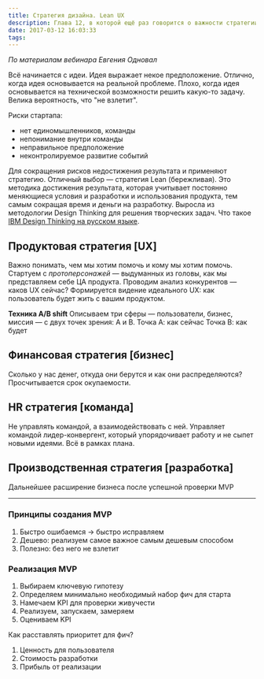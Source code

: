 ```yaml
---
title: Стратегия дизайна. Lean UX
description: Глава 12, в которой ещё раз говорится о важности стратегии при разработке продукта
date: 2017-03-12 16:03:33
tags:
---
```


_По материалам вебинара Евгения Одновал_


Всё начинается с идеи. Идея выражает некое предположение.
Отлично, когда идея основывается на реальной проблеме. Плохо, когда идея основывается на технической возможности решить какую-то задачу. Велика вероятность, что "не взлетит".

Риски стартапа:

* нет единомышленников, команды
* непонимание внутри команды
* неправильное предположение
* неконтролируемое развитие событий

Для сокращения рисков недостижения результата и применяют стратегию. Отличный выбор — стратегия Lean (бережливая). Это методика достижения результата, которая учитывает постоянно меняющиеся условия и разработки и использования продукта, тем самым сокращая время и деньги на разработку. Выросла из методологии Design Thinking для решения творческих задач. Что такое [IBM Design Thinking на русском языке](https://designpub.ru/ibm-design-thinking-%D0%BD%D0%B0-%D1%80%D1%83%D1%81%D1%81%D0%BA%D0%BE%D0%BC-%D1%8F%D0%B7%D1%8B%D0%BA%D0%B5-%D1%87%D0%B0%D1%81%D1%82%D1%8C-1-503b575b1d3f#.4qlutqvgd).

## Продуктовая стратегия [UX]
Важно понимать, чем мы хотим помочь и кому мы хотим помочь. Стартуем с _протоперсонажей_ — выдуманных из головы, как мы представляем себе ЦА продукта.
Проводим анализ конкурентов — каков UX сейчас?
Формируется видение идеального UX: как пользователь будет жить с вашим продуктом.

**Техника A/B shift**
Описываем три сферы — пользователи, бизнес, миссия — с двух точек зрения: А и В.
Точка А: как сейчас
Точка В: как будет

## Финансовая стратегия [бизнес]
Сколько у нас денег, откуда они берутся и как они распределяются?
Просчитывается срок окупаемости.

## HR стратегия [команда]
Не управлять командой, а взаимодействовать с ней.
Управляет командой лидер-конвергент, который упорядочивает работу и не сыпет новыми идеями. Всё в рамках плана.

## Производственная стратегия [разработка]
Дальнейшее расширение бизнеса после успешной проверки MVP


___

### Принципы создания MVP

1. Быстро ошибаемся → быстро исправляем
2. Дешево: реализуем самое важное самым дешевым способом
3. Полезно: без него не взлетит

### Реализация MVP

1. Выбираем ключевую гипотезу
2. Определяем минимально необходимый набор фич для старта
3. Намечаем KPI для проверки живучести
4. Реализуем, запускаем, замеряем
5. Оцениваем KPI

Как расставлять приоритет для фич?

1. Ценность для пользователя
2. Стоимость разработки
3. Прибыль от реализации
